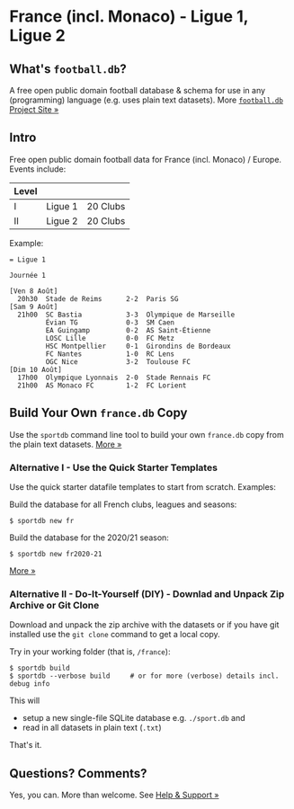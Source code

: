 # France (incl. Monaco) - Ligue 1, Ligue 2


## What's `football.db`?

A free open public domain football database & schema
for use in any (programming) language (e.g. uses plain text datasets).
More [`football.db` Project Site »](http://openfootball.github.io)

## Intro

Free open public domain football data for France (incl. Monaco) / Europe. Events include:

| Level |                                |            |
| ----- | ------------------------------ | ---------- |
| I     |  Ligue 1                       |  20 Clubs  |
| II    |  Ligue 2                       |  20 Clubs  |


Example:

<!--
```
## Ligue 1 Clubs

paris,        Paris St. Germain|Paris Saint-Germain, PSG
montpellier,  HSC Montpellier|Montpellier Hérault SC,  MHS
lille,        OSC Lille|Lille OSC|LOSC Lille,    LIL
marseille,    Marseille|Olympique Marseille,  OM
...
```
-->

```
= Ligue 1

Journée 1

[Ven 8 Août]
  20h30  Stade de Reims      2-2  Paris SG
[Sam 9 Août]
  21h00  SC Bastia           3-3  Olympique de Marseille
         Évian TG            0-3  SM Caen
         EA Guingamp         0-2  AS Saint-Étienne
         LOSC Lille          0-0  FC Metz
         HSC Montpellier     0-1  Girondins de Bordeaux
         FC Nantes           1-0  RC Lens
         OGC Nice            3-2  Toulouse FC
[Dim 10 Août]
  17h00  Olympique Lyonnais  2-0  Stade Rennais FC
  21h00  AS Monaco FC        1-2  FC Lorient
```



## Build Your Own `france.db` Copy

Use the `sportdb` command line tool to build your own `france.db` copy
from the plain text datasets. [More »](https://github.com/openfootball/datafile)


### Alternative I - Use the Quick Starter Templates

Use the quick starter datafile templates to start from scratch. Examples:

Build the database for all French clubs, leagues and seasons:

    $ sportdb new fr

Build the database for the 2020/21 season:

    $ sportdb new fr2020-21

[More »](https://github.com/openfootball/quick-starter)



### Alternative II - Do-It-Yourself (DIY) - Downlad and Unpack Zip Archive or Git Clone

Download and unpack the zip archive with the datasets or if you have git installed use the `git clone` command to
get a local copy.

Try in your working folder (that is, `/france`):

```
$ sportdb build
$ sportdb --verbose build     # or for more (verbose) details incl. debug info
```

This will

- setup a new single-file SQLite database e.g. `./sport.db` and
- read in all datasets in plain text (`.txt`)

That's it.



## Questions? Comments?

Yes, you can. More than welcome.
See [Help & Support »](https://github.com/openfootball/help)

